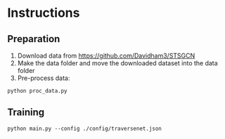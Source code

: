 # Instructions

## Preparation

1. Download data from https://github.com/Davidham3/STSGCN
2. Make the data folder and move the downloaded dataset into the data folder
3. Pre-process data:
```
python proc_data.py
```

## Training
```
python main.py --config ./config/traversenet.json
```

